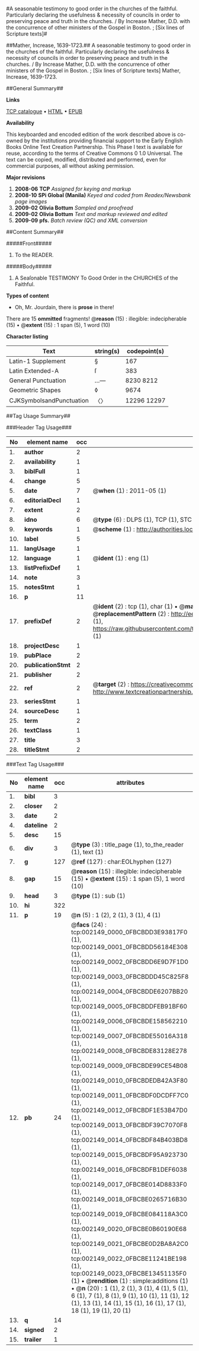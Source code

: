 #A seasonable testimony to good order in the churches of the faithful. Particularly declaring the usefulness & necessity of councils in order to preserving peace and truth in the churches. / By Increase Mather, D.D. with the concurrence of other ministers of the Gospel in Boston. ; [Six lines of Scripture texts]#

##Mather, Increase, 1639-1723.##
A seasonable testimony to good order in the churches of the faithful. Particularly declaring the usefulness & necessity of councils in order to preserving peace and truth in the churches. / By Increase Mather, D.D. with the concurrence of other ministers of the Gospel in Boston. ; [Six lines of Scripture texts]
Mather, Increase, 1639-1723.

##General Summary##

**Links**

[TCP catalogue](http://www.ota.ox.ac.uk/tcp/)  • 
[HTML](http://tei.it.ox.ac.uk/tcp/Texts-HTML/free/N01/N01816.html)  • 
[EPUB](http://tei.it.ox.ac.uk/tcp/Texts-EPUB/free/N01/N01816.epub)

**Availability**

This keyboarded and encoded edition of the
	       work described above is co-owned by the institutions
	       providing financial support to the Early English Books
	       Online Text Creation Partnership. This Phase I text is
	       available for reuse, according to the terms of Creative
	       Commons 0 1.0 Universal. The text can be copied,
	       modified, distributed and performed, even for
	       commercial purposes, all without asking permission.

**Major revisions**

1. __2008-06__ __TCP__ *Assigned for keying and markup*
1. __2008-10__ __SPi Global (Manila)__ *Keyed and coded from Readex/Newsbank page images*
1. __2009-02__ __Olivia Bottum__ *Sampled and proofread*
1. __2009-02__ __Olivia Bottum__ *Text and markup reviewed and edited*
1. __2009-09__ __pfs.__ *Batch review (QC) and XML conversion*

##Content Summary##

#####Front#####

1. To the READER.

#####Body#####

1. A Seaſonable TESTIMONY To Good Order in the CHURCHES of the Faithful.

**Types of content**

  * Oh, Mr. Jourdain, there is **prose** in there!

There are 15 **ommitted** fragments! 
 @__reason__ (15) : illegible: indecipherable (15)  •  @__extent__ (15) : 1 span (5), 1 word (10)

**Character listing**


|Text|string(s)|codepoint(s)|
|---|---|---|
|Latin-1 Supplement|§|167|
|Latin Extended-A|ſ|383|
|General Punctuation|…—|8230 8212|
|Geometric Shapes|◊|9674|
|CJKSymbolsandPunctuation|〈〉|12296 12297|

##Tag Usage Summary##

###Header Tag Usage###

|No|element name|occ|attributes|
|---|---|---|---|
|1.|__author__|2||
|2.|__availability__|1||
|3.|__biblFull__|1||
|4.|__change__|5||
|5.|__date__|7| @__when__ (1) : 2011-05 (1)|
|6.|__editorialDecl__|1||
|7.|__extent__|2||
|8.|__idno__|6| @__type__ (6) : DLPS (1), TCP (1), STC (1), NOTIS (1), IMAGE-SET (1), EVANS-CITATION (1)|
|9.|__keywords__|1| @__scheme__ (1) : http://authorities.loc.gov/ (1)|
|10.|__label__|5||
|11.|__langUsage__|1||
|12.|__language__|1| @__ident__ (1) : eng (1)|
|13.|__listPrefixDef__|1||
|14.|__note__|3||
|15.|__notesStmt__|1||
|16.|__p__|11||
|17.|__prefixDef__|2| @__ident__ (2) : tcp (1), char (1)  •  @__matchPattern__ (2) : ([0-9\-]+):([0-9IVX]+) (1), (.+) (1)  •  @__replacementPattern__ (2) : http://eebo.chadwyck.com/downloadtiff?vid=$1&page=$2 (1), https://raw.githubusercontent.com/textcreationpartnership/Texts/master/tcpchars.xml#$1 (1)|
|18.|__projectDesc__|1||
|19.|__pubPlace__|2||
|20.|__publicationStmt__|2||
|21.|__publisher__|2||
|22.|__ref__|2| @__target__ (2) : https://creativecommons.org/publicdomain/zero/1.0/ (1), http://www.textcreationpartnership.org/docs/. (1)|
|23.|__seriesStmt__|1||
|24.|__sourceDesc__|1||
|25.|__term__|2||
|26.|__textClass__|1||
|27.|__title__|3||
|28.|__titleStmt__|2||


###Text Tag Usage###

|No|element name|occ|attributes|
|---|---|---|---|
|1.|__bibl__|3||
|2.|__closer__|2||
|3.|__date__|2||
|4.|__dateline__|2||
|5.|__desc__|15||
|6.|__div__|3| @__type__ (3) : title_page (1), to_the_reader (1), text (1)|
|7.|__g__|127| @__ref__ (127) : char:EOLhyphen (127)|
|8.|__gap__|15| @__reason__ (15) : illegible: indecipherable (15)  •  @__extent__ (15) : 1 span (5), 1 word (10)|
|9.|__head__|3| @__type__ (1) : sub (1)|
|10.|__hi__|322||
|11.|__p__|19| @__n__ (5) : 1 (2), 2 (1), 3 (1), 4 (1)|
|12.|__pb__|24| @__facs__ (24) : tcp:002149_0000_0FBCBDD3E93817F0 (1), tcp:002149_0001_0FBCBDD56184E308 (1), tcp:002149_0002_0FBCBDD6E9D7F1D0 (1), tcp:002149_0003_0FBCBDDD45C825F8 (1), tcp:002149_0004_0FBCBDDE6207BB20 (1), tcp:002149_0005_0FBCBDDFEB91BF60 (1), tcp:002149_0006_0FBCBDE158562210 (1), tcp:002149_0007_0FBCBDE55016A318 (1), tcp:002149_0008_0FBCBDE83128E278 (1), tcp:002149_0009_0FBCBDE99CE54B08 (1), tcp:002149_0010_0FBCBDEDB42A3F80 (1), tcp:002149_0011_0FBCBDF0DCDFF7C0 (1), tcp:002149_0012_0FBCBDF1E53B47D0 (1), tcp:002149_0013_0FBCBDF39C7070F8 (1), tcp:002149_0014_0FBCBDF84B403BD8 (1), tcp:002149_0015_0FBCBDF95A923730 (1), tcp:002149_0016_0FBCBDFB1DEF6038 (1), tcp:002149_0017_0FBCBE014D8833F0 (1), tcp:002149_0018_0FBCBE0265716B30 (1), tcp:002149_0019_0FBCBE084118A3C0 (1), tcp:002149_0020_0FBCBE0B60190E68 (1), tcp:002149_0021_0FBCBE0D2BA8A2C0 (1), tcp:002149_0022_0FBCBE11241BE198 (1), tcp:002149_0023_0FBCBE13451135F0 (1)  •  @__rendition__ (1) : simple:additions (1)  •  @__n__ (20) : 1 (1), 2 (1), 3 (1), 4 (1), 5 (1), 6 (1), 7 (1), 8 (1), 9 (1), 10 (1), 11 (1), 12 (1), 13 (1), 14 (1), 15 (1), 16 (1), 17 (1), 18 (1), 19 (1), 20 (1)|
|13.|__q__|14||
|14.|__signed__|2||
|15.|__trailer__|1||
